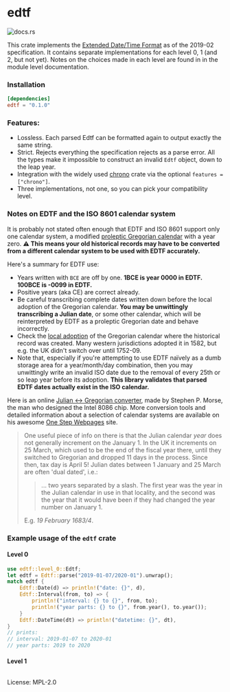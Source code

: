 # edtf

![docs.rs](https://docs.rs/edtf/badge.svg)

This crate implements the [Extended Date/Time
Format](https://www.loc.gov/standards/datetime/) as of the 2019-02
specification. It contains separate implementations for each level 0, 1 (and 2,
but not yet). Notes on the choices made in each level are found in in the
module level documentation.

### Installation

```toml
[dependencies]
edtf = "0.1.0"
```

### Features:

- Lossless. Each parsed Edtf can be formatted again to output exactly the same string.
- Strict. Rejects everything the specification rejects as a parse error. All
  the types make it impossible to construct an invalid `Edtf` object, down to the
  leap year.
- Integration with the widely used [chrono](https://lib.rs/chrono) crate via
  the optional `features = ["chrono"]`.
- Three implementations, not one, so you can pick your compatibility level.

### Notes on EDTF and the ISO 8601 calendar system

It is probably not stated often enough that EDTF and ISO 8601 support only one
calendar system, a modified [proleptic Gregorian
calendar](https://en.wikipedia.org/wiki/Proleptic_Gregorian_calendar) with a
year zero. **⚠️ This means your old historical records may have to be converted
from a different calendar system to be used with EDTF accurately.**

Here's a summary for EDTF use:

- Years written with `BCE` are off by one. **1BCE is year 0000 in EDTF. 100BCE
  is -0099 in EDTF.**
- Positive years (aka CE) are correct already.
- Be careful transcribing complete dates written down before the local adoption
  of the Gregorian calendar. **You may be unwittingly transcribing a Julian
  date**, or some other calendar, which will be reinterpreted by EDTF as a
  proleptic Gregorian date and behave incorrectly.
- Check the [local adoption][local-adoption] of the Gregorian calendar where
  the historical record was created. Many western jurisdictions adopted it in
  1582, but e.g. the UK didn't switch over until 1752-09.
- Note that, especially if you're attempting to use EDTF naïvely as a dumb storage area
  for a year/month/day combination, then you may unwittingly write an invalid
  ISO date due to the removal of every 25th or so leap year before its
  adoption. **This library validates that parsed EDTF dates actually exist in
  the ISO calendar.**


Here is an online [Julian \<-\> Gregorian
converter][julian-converter], made by Stephen P. Morse, the man who designed
the Intel 8086 chip. More conversion tools and detailed information about a
selection of calendar systems are available on his awesome
[One Step Webpages][stephen-p-morse] site.

> One useful piece of info on there is that the Julian calendar *year* does not
generally increment on the January 1. In the UK it increments on 25 March,
which used to be the end of the fiscal year there, until they switched to
Gregorian and dropped 11 days in the process. Since then, tax day is April 5!
Julian dates between 1 January and 25 March are often 'dual dated', i.e.:
>
> > ... two years separated by a slash. The first year was the year in the
> > Julian calendar in use in that locality, and the second was the year that
> > it would have been if they had changed the year number on January 1.
>
> E.g. *19 February 1683/4*.


[local-adoption]: https://en.wikipedia.org/wiki/List_of_adoption_dates_of_the_Gregorian_calendar_per_country
[julian-converter]: https://stevemorse.org/jcal/julian.html
[stephen-p-morse]: https://stevemorse.org/#calendar

### Example usage of the `edtf` crate

#### Level 0

```rust
use edtf::level_0::Edtf;
let edtf = Edtf::parse("2019-01-07/2020-01").unwrap();
match edtf {
    Edtf::Date(d) => println!("date: {}", d),
    Edtf::Interval(from, to) => {
        println!("interval: {} to {}", from, to);
        println!("year parts: {} to {}", from.year(), to.year());
    }
    Edtf::DateTime(dt) => println!("datetime: {}", dt),
}
// prints:
// interval: 2019-01-07 to 2020-01
// year parts: 2019 to 2020
```

#### Level 1

```rust
```

License: MPL-2.0
